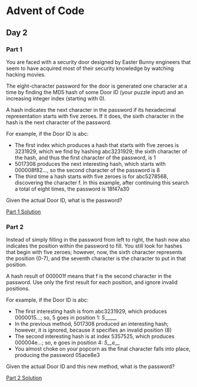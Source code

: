 # Advent of Code
## Day 2

### Part 1
You are faced with a security door designed by Easter Bunny engineers that seem to have acquired most of their security knowledge by watching hacking movies.

The eight-character password for the door is generated one character at a time by finding the MD5 hash of some Door ID (your puzzle input) and an increasing integer index (starting with 0).

A hash indicates the next character in the password if its hexadecimal representation starts with five zeroes. If it does, the sixth character in the hash is the next character of the password.

For example, if the Door ID is abc:
* The first index which produces a hash that starts with five zeroes is 3231929, which we find by hashing abc3231929; the sixth character of the hash, and thus the first character of the password, is 1
* 5017308 produces the next interesting hash, which starts with 000008f82..., so the second character of the password is 8
* The third time a hash starts with five zeroes is for abc5278568, discovering the character f.
In this example, after continuing this search a total of eight times, the password is 18f47a30

Given the actual Door ID, what is the password?

[Part 1 Solution](part1.rb)

### Part 2
Instead of simply filling in the password from left to right, the hash now also indicates the position within the password to fill. You still look for hashes that begin with five zeroes; however, now, the sixth character represents the position (0-7), and the seventh character is the character to put in that position.

A hash result of 000001f means that f is the second character in the password. Use only the first result for each position, and ignore invalid positions.

For example, if the Door ID is abc:
* The first interesting hash is from abc3231929, which produces 0000015...; so, 5 goes in position 1: _5______
* In the previous method, 5017308 produced an interesting hash; however, it is ignored, because it specifies an invalid position (8)
* The second interesting hash is at index 5357525, which produces 000004e...; so, e goes in position 4: _5__e___
* You almost choke on your popcorn as the final character falls into place, producing the password 05ace8e3

Given the actual Door ID and this new method, what is the password? 

[Part 2 Solution](part2.rb)